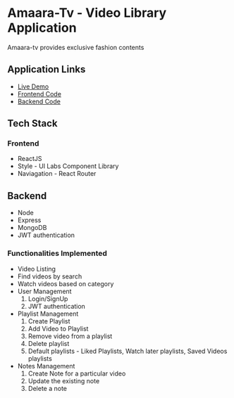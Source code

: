 # Amaara-Tv - Video Library Application

Amaara-tv provides exclusive fashion contents 

## Application Links
 - [Live Demo](https://amaara-quiz.netlify.app/)
 - [Frontend Code](https://github.com/sruthiragupathy/Youtube-clone)
 - [Backend Code](https://github.com/sruthiragupathy/Youtube-Clone-Backend)

## Tech Stack

### Frontend
- ReactJS
- Style - UI Labs Component Library
- Naviagation - React Router 

## Backend
- Node
- Express
- MongoDB
- JWT authentication

### Functionalities Implemented
- Video Listing
- Find videos by search
- Watch videos based on category
- User Management
  1. Login/SignUp 
  2. JWT authentication
- Playlist Management
  1. Create Playlist
  2. Add Video to Playlist
  3. Remove video from a playlist
  4. Delete playlist
  5. Default playlists - Liked Playlists, Watch later playlists, Saved Videos playlists
- Notes Management
  1. Create Note for a particular video
  2. Update the existing note
  3. Delete a note

